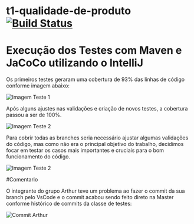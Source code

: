 # t1-qualidade-de-produto [![Build Status](https://app.travis-ci.com/brendadavid/t1-qualidade-de-produto.svg?branch=master)](https://app.travis-ci.com/brendadavid/t1-qualidade-de-produto)

# Execução dos Testes com Maven e JaCoCo utilizando o IntelliJ

Os primeiros testes geraram uma cobertura de 93% das linhas de código conforme imagem abaixo:

![Imagem Teste 1](t1-qualidade-de-produto/imagens/Primeiros_Testes.png)

Após alguns ajustes nas validações e criação de novos testes, a cobertura passou a ser de 100%.

![Imagem Teste 2](t1-qualidade-de-produto/imagens/Testes_aumento_cobertura.png)

Para cobrir todas as branches seria necessário ajustar algumas validações do código, mas como não era o principal objetivo do trabalho, decidimos focar em testar os casos mais importantes e cruciais para o bom funcionamento do código.

![Imagem Teste 2](t1-qualidade-de-produto/imagens/Branches.png)

#Comentario

O integrante do grupo Arthur teve um problema ao fazer o commit da sua branch pelo VsCode e o commit acabou sendo feito direto na Master conforme histórico de commits da classe de testes:

![Commit Arthur](t1-qualidade-de-produto/imagens/Commit_Arthur.png)
